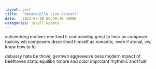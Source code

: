 ```yaml
---
layout: post
title:  "Ratatouille Live Concert"
date:   2023-07-08 06:49:48 +0000
categories: jekyll update
---
```

schoenberg motives nee kind if composeibg
great to hear av composer toakiny wb composers
drsccribed himself as romantic, even if atonal, cwj know how to fo


debussy hate be thovej germwn aggreweive bess 
modern mpwct of beethoven
static equilibri
timbre and color improtant
rhythmic anot tuilr